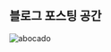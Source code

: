 ## 블로그 포스팅 공간

![abocado](https://user-images.githubusercontent.com/90127475/150969145-fd2a8e6c-0ee3-45ce-a64f-65b74ee4edff.jpg)
